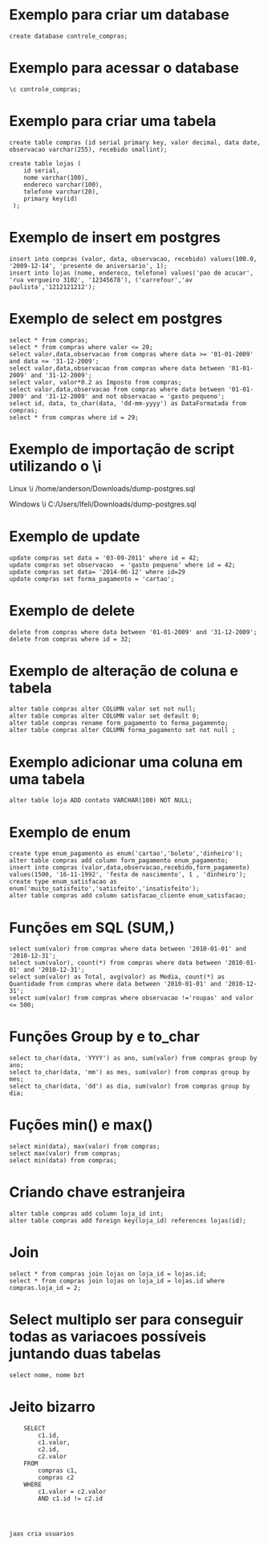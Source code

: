 # Exemplo para criar um database

    create database controle_compras;

# Exemplo para acessar o database
    
    \c controle_compras;
    
# Exemplo para criar uma tabela

    create table compras (id serial primary key, valor decimal, data date, observacao varchar(255), recebido smallint);
    
    create table lojas (
        id serial,
        nome varchar(100),
        endereco varchar(100),
        telefone varchar(20),
        primary key(id)
     );


# Exemplo de insert em postgres

    insert into compras (valor, data, observacao, recebido) values(100.0, '2009-12-14', 'presente de aniversario', 1);
    insert into lojas (nome, endereco, telefone) values('pao de acucar', 'rua vergueiro 3102', '12345678'), ('carrefour','av paulista','1212121212');


# Exemplo de select em postgres

    select * from compras;
    select * from compras where valor <= 20;
    select valor,data,observacao from compras where data >= '01-01-2009' and data <= '31-12-2009';
    select valor,data,observacao from compras where data between '01-01-2009' and '31-12-2009';
    select valor, valor*0.2 as Imposto from compras;
    select valor,data,observacao from compras where data between '01-01-2009' and '31-12-2009' and not observacao = 'gasto pequeno';
    select id, data, to_char(data, 'dd-mm-yyyy') as DataFormatada from compras;
    select * from compras where id = 29;



# Exemplo de importação de script utilizando o \i
    
Linux
    \i  /home/anderson/Downloads/dump-postgres.sql

Windows
    \i C:/Users/lfeli/Downloads/dump-postgres.sql

# Exemplo de update

    update compras set data = '03-09-2011' where id = 42;
    update compras set observacao  = 'gasto pequeno' where id = 42;
    update compras set data= '2014-06-12' where id=29
    update compras set forma_pagamento = 'cartao';
    
# Exemplo de delete
    
    delete from compras where data between '01-01-2009' and '31-12-2009';
    delete from compras where id = 32;
    
# Exemplo de alteração de coluna e tabela

    alter table compras alter COLUMN valor set not null;
    alter table compras alter COLUMN valor set default 0;
    alter table compras rename form_pagamento to forma_pagamento;
    alter table compras alter COLUMN forma_pagamento set not null ;
    
    
# Exemplo adicionar uma coluna em uma tabela

    alter table loja ADD contato VARCHAR(100) NOT NULL;
    
# Exemplo de enum

    create type enum_pagamento as enum('cartao','boleto','dinheiro');
    alter table compras add column form_pagamento enum_pagamento;
    insert into compras (valor,data,observacao,recebido,form_pagamento) values(1500, '16-11-1992', 'festa de nascimento', 1 , 'dinheiro');
    create type enum_satisfacao as enum('muito_satisfeito','satisfeito','insatisfeito');
    alter table compras add column satisfacao_cliente enum_satisfacao;
    
# Funções em SQL (SUM,)

    select sum(valor) from compras where data between '2010-01-01' and '2010-12-31';    
    select sum(valor), count(*) from compras where data between '2010-01-01' and '2010-12-31';
    select sum(valor) as Total, avg(valor) as Media, count(*) as Quantidade from compras where data between '2010-01-01' and '2010-12-31';
    select sum(valor) from compras where observacao !='roupas' and valor <= 500;

# Funções Group by e to_char

    select to_char(data, 'YYYY') as ano, sum(valor) from compras group by ano;
    select to_char(data, 'mm') as mes, sum(valor) from compras group by mes; 
    select to_char(data, 'dd') as dia, sum(valor) from compras group by dia;
    
    
#   Fuções min() e max()

    select min(data), max(valor) from compras;
    select max(valor) from compras;
    select min(data) from compras;
    
    
    
# Criando chave estranjeira

    alter table compras add column loja_id int;
    alter table compras add foreign key(loja_id) references lojas(id);

# Join

    select * from compras join lojas on loja_id = lojas.id;
    select * from compras join lojas on loja_id = lojas.id where compras.loja_id = 2;
    
# Select multiplo ser para conseguir todas as variacoes possíveis juntando duas tabelas

    select nome, nome bzt
    

# Jeito bizarro

        SELECT
            c1.id, 
            c1.valor, 
            c2.id, 
            c2.valor
        FROM
            compras c1,
            compras c2
        WHERE
            c1.valor = c2.valor 
            AND c1.id != c2.id
    
    
    
    
    jaas cria usuarios
    
    
    
    
    
    
    
    
    
    
    
    
    
    
    
    
